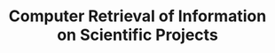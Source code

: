---
layout: default
description: ''
last_edit: Fri, 03 Dec 2021 15:35:48 GMT
shortname: crisp
title: Computer Retrieval of Information on Scientific Projects
uuid: 0ab62e80-2e3a-4289-8abf-0995489f5f0c
---